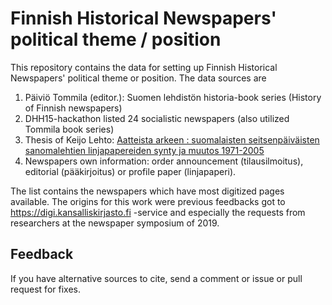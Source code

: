 # Finnish Historical Newspapers' political theme / position

This repository contains the data for setting up Finnish Historical Newspapers' political theme or position. The
data sources are

1. Päiviö Tommila (editor.): Suomen lehdistön historia-book series (History of Finnish newspapers)
1. DHH15-hackathon listed 24 socialistic newspapers (also utilized Tommila book series)
2. Thesis of Keijo Lehto: [Aatteista arkeen : suomalaisten seitsenpäiväisten sanomalehtien linjapapereiden synty ja muutos 1971-2005](https://jyx.jyu.fi/handle/123456789/13464#)
3. Newspapers own information: order announcement (tilausilmoitus), editorial (pääkirjoitus) or profile paper (linjapaperi).


The list contains the newspapers which have most digitized pages available. 
The origins for this work were previous feedbacks got to https://digi.kansalliskirjasto.fi -service and especially the requests from researchers at the newspaper symposium of 2019.

## Feedback

If you have alternative sources to cite, send a comment or issue or pull request for fixes.


